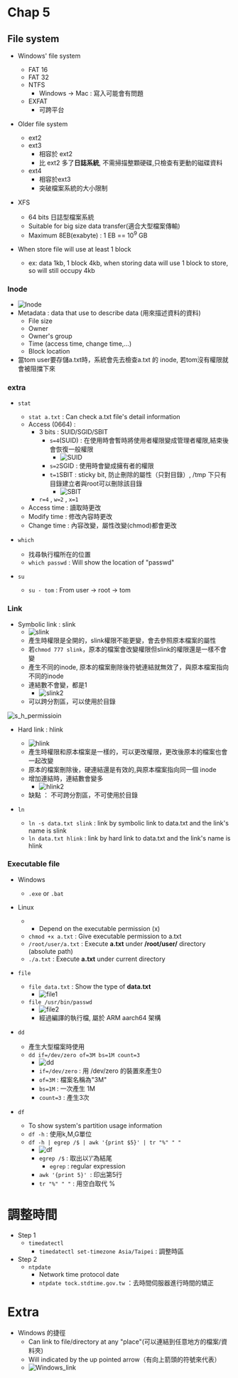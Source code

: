 # **Chap 5**

## **File system**

- Windows' file system
    - FAT 16
    - FAT 32
    - NTFS
        - Windows -> Mac : 寫入可能會有問題
    - EXFAT
        - 可跨平台

- Older file system
    - ext2
    - ext3
        - 相容於 ext2
        - 比 ext2 多了**日誌系統**, 不需掃描整顆硬碟,只檢查有更動的磁碟資料
    - ext4
        - 相容於ext3
        - 突破檔案系統的大小限制
- XFS
    - 64 bits 日誌型檔案系統
    - Suitable for big size data transfer(適合大型檔案傳輸)
    - Maximum 8EB(exabyte) : 1 EB == 10<sup>9</sup> GB

- When store file will use at least 1 block
    - ex: data 1kb, 1 block 4kb, when storing data will use 1 block to store, so will still occupy 4kb 

### **Inode**
- ![Inode](Images/W10_inode.png)
- Metadata : data that use to describe data (用來描述資料的資料)
    - File size
    - Owner
    - Owner's group
    - Time (access time, change time,…)
    - Block location
- 當tom user要存儲a.txt時，系統會先去檢查a.txt 的 inode, 若tom沒有權限就會被阻擋下來

### **extra**
- `stat`
	- `stat a.txt` : Can check a.txt file's detail information
	- Access (0664) : 
		- 3 bits : SUID/SGID/SBIT 
			- `s=4`(SUID) : 在使用時會暫時將使用者權限變成管理者權限,結束後會恢復一般權限
                - ![SUID](Images/W10_SUID.png)
			- `s=2`SGID : 使用時會變成擁有者的權限
			- `t=1`SBIT : sticky bit,  防止刪除的屬性（只對目錄）, /tmp 下只有目錄建立者與root可以刪除該目錄
                - ![SBIT](Images/W10_SBIT.png)
		- `r=4` , `w=2` , `x=1`
	- Access time : 讀取時更改
	- Modify time : 修改內容時更改
    - Change time : 內容改變，屬性改變(chmod)都會更改

- `which`
	- 找尋執行檔所在的位置
	- `which passwd` : Will show the location of "passwd" 
	
- `su`
    - `su - tom` : From user -> root -> tom

### **Link**
- Symbolic link : slink
    - ![slink](Images/W10_slink.png)
    - 產生時權限是全開的，slink權限不能更變，會去參照原本檔案的屬性
    - 若`chmod 777 slink`，原本的檔案會改變權限但slink的權限還是一樣不會變
    - 產生不同的inode, 原本的檔案刪除後符號連結就無效了，與原本檔案指向不同的inode
    - 連結數不會變，都是1
        - ![slink2](images/W10_slink2.png)
    - 可以跨分割區，可以使用於目錄

![s_h_permissioin](Images/W10_slink_hlink_permission.png)
- Hard link : hlink 
    - ![hlink](Images/W10_hlink.png)
    - 產生時權限和原本檔案是一樣的，可以更改權限，更改後原本的檔案也會一起改變
    - 原本的檔案刪除後，硬連結還是有效的,與原本檔案指向同一個 inode
    - 增加連結時，連結數會變多
        - ![hlink2](Images/W10_hlink2.png)
    - 缺點 ： 不可跨分割區，不可使用於目錄

- `ln`
	- `ln -s data.txt slink` : link by symbolic link to data.txt and the link's name is slink
    - `ln data.txt hlink` : link by hard link to data.txt and the link's name is hlink

### **Executable file**
- Windows
    - `.exe` or `.bat`
- Linux
    - 	- Depend on the executable permission (x)
    - `chmod +x a.txt` : Give executable permission to a.txt
    - `/root/user/a.txt` : Execute **a.txt** under **/root/user/** directory (absolute path)
    - `./a.txt` : Execute **a.txt** under current directory

- `file`
    - `file data.txt` : Show the type of **data.txt**
        - ![file1](Images/W10_file1.png)
    - `file /usr/bin/passwd`
        - ![file2](Images/W10_file2.png)
        - 經過編譯的執行檔, 屬於 ARM aarch64 架構

- `dd`
	- 產生大型檔案時使用
	- `dd if=/dev/zero of=3M bs=1M count=3`
        - ![dd](Images/W10_dd.png)
		- `if=/dev/zero` : 用 /dev/zero 的裝置來產生0
		- `of=3M` : 檔案名稱為"3M"
		- `bs=1M` : 一次產生 1M
        - `count=3` : 產生3次

- `df`
	- To show system's partition usage information
	- `df -h` : 使用k,M,G單位
	- `df -h | egrep /$ | awk '{print $5}' | tr "%" " " `
        - ![df](Images/W10_df.png)
		- `egrep /$` : 取出以‘/‘為結尾 
		    - `egrep` : regular expression
		- `awk '{print 5}' `: 印出第5行
        - `tr "%" " "` : 用空白取代 %


# **調整時間**
- Step 1
    - `timedatectl`
        - `timedatectl set-timezone Asia/Taipei` : 調整時區
- Step 2
    - `ntpdate`
	    - Network time protocol date
	    - `ntpdate tock.stdtime.gov.tw` ：去時間伺服器進行時間的矯正

# **Extra**
- Windows 的捷徑
    - Can link to file/directory at any "place"(可以連結到任意地方的檔案/資料夾)
    - Will indicated by the up pointed arrow（有向上箭頭的符號來代表）
    - ![Windows_link](Images/W10_Windows_link.png)

